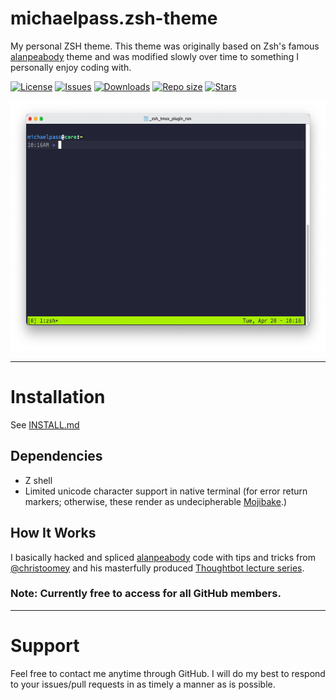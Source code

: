 # michaelpass.zsh-theme
My personal ZSH theme. This theme was originally based on Zsh's famous [alanpeabody](https://github.com/ohmyzsh/ohmyzsh/blob/master/themes/alanpeabody.zsh-theme) theme and was modified slowly over time to something I personally enjoy coding with.

[![License](https://img.shields.io/github/license/michaelpass/michaelpass.zsh-theme?style=plastic)](https://www.gnu.org/licenses/gpl-3.0.en.html)
[![Issues](https://img.shields.io/github/issues/michaelpass/michaelpass.zsh-theme?style=plastic)](https://github.com/michaelpass/michaelpass.zsh-theme/issues)
[![Downloads](https://img.shields.io/github/downloads/michaelpass/michaelpass.zsh-theme/latest/total?style=plastic)](https://github.com/michaelpass/michaelpass.zsh-theme)
[![Repo size](https://img.shields.io/github/repo-size/michaelpass/michaelpass.zsh-theme?style=plastic)](https://github.com/michaelpass/michaelpass.zsh-theme)
[![Stars](https://img.shields.io/github/stars/michaelpass/michaelpass.zsh-theme?style=plastic)](https://github.com/michaelpass/michaelpass.zsh-theme)

<center><img src="https://github.com/michaelpass/michaelpass.zsh-theme/blob/master/Pictures/ZSH%20and%20tmux.png?raw=true" width="626" height="400"></img></center>

---

# Installation
See [INSTALL.md](https://github.com/michaelpass/michaelpass.zsh-theme/blob/master/INSTALL.md)


## Dependencies
- Z shell
- Limited unicode character support in native terminal (for error return markers; otherwise, these render as undecipherable [Mojibake](https://en.wikipedia.org/wiki/Mojibake).)


## How It Works
I basically hacked and spliced [alanpeabody](https://github.com/ohmyzsh/ohmyzsh/blob/master/themes/alanpeabody.zsh-theme) code with tips and tricks from [@christoomey](https://github.com/christoomey) and his masterfully produced [Thoughtbot lecture series](https://thoughtbot.com/upcase/mastering-git).
### Note: Currently free to access for all GitHub members.

---

# Support
Feel free to contact me anytime through GitHub. I will do my best to respond to your issues/pull requests in as timely a manner as is possible.
